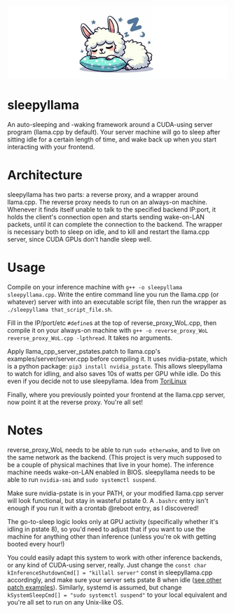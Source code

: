 ![sleepy llama](https://raw.githubusercontent.com/FarFetchd/sleepyllama/bc6d9d81686640683b912fcabc1d8dc51d0ed33c/sleepyllama.jpg)

# sleepyllama

An auto-sleeping and -waking framework around a CUDA-using server program (llama.cpp by default). Your server machine will go to sleep after sitting idle for a certain length of time, and wake back up when you start interacting with your frontend.

# Architecture

sleepyllama has two parts: a reverse proxy, and a wrapper around llama.cpp. The reverse proxy needs to run on an always-on machine. Whenever it finds itself unable to talk to the specified backend IP:port, it holds the client's connection open and starts sending wake-on-LAN packets, until it can complete the connection to the backend. The wrapper is necessary both to sleep on idle, and to kill and restart the llama.cpp server, since CUDA GPUs don't handle sleep well.

# Usage

Compile on your inference machine with `g++ -o sleepyllama sleepyllama.cpp`. Write the entire command line you run the llama.cpp (or whatever) server with into an executable script file, then run the wrapper as `./sleepyllama that_script_file.sh`.

Fill in the IP/port/etc `#define`s at the top of reverse_proxy_WoL.cpp, then compile it on your always-on machine with `g++ -o reverse_proxy_WoL reverse_proxy_WoL.cpp -lpthread`. It takes no arguments.

Apply llama_cpp_server_pstates.patch to llama.cpp's examples/server/server.cpp before compiling it. It uses nvidia-pstate, which is a python package: `pip3 install nvidia_pstate`. This allows sleepyllama to watch for idling, and also saves 10s of watts per GPU while idle. Do this even if you decide not to use sleepyllama. Idea from [ToriLinux](https://github.com/sasha0552/ToriLinux)

Finally, where you previously pointed your frontend at the llama.cpp server, now point it at the reverse proxy. You're all set!

# Notes

reverse_proxy_WoL needs to be able to run `sudo etherwake`, and to live on the same network as the backend. (This project is very much supposed to be a couple of physical machines that live in your home). The inference machine needs wake-on-LAN enabled in BIOS. sleepyllama needs to be able to run `nvidia-smi` and `sudo systemctl suspend`.

Make sure nvidia-pstate is in your PATH, or your modified llama.cpp server will look functional, but stay in wasteful pstate 0. A `.bashrc` entry isn't enough if you run it with a crontab @reboot entry, as I discovered!

The go-to-sleep logic looks only at GPU activity (specifically whether it's idling in pstate 8), so you'd need to adjust that if you want to use the machine for anything other than inference (unless you're ok with getting booted every hour!)

You could easily adapt this system to work with other inference backends, or any kind of CUDA-using server, really. Just change the `const char kInferenceShutdownCmd[] = "killall server"` const in sleepyllama.cpp accordingly, and make sure your server sets pstate 8 when idle ([see other patch examples](https://github.com/sasha0552/ToriLinux/tree/main/airootfs/home/tori/.local/share/tori/patches)). Similarly, systemd is assumed, but change `kSystemSleepCmd[] = "sudo systemctl suspend"` to your local equivalent and you're all set to run on any Unix-like OS.
